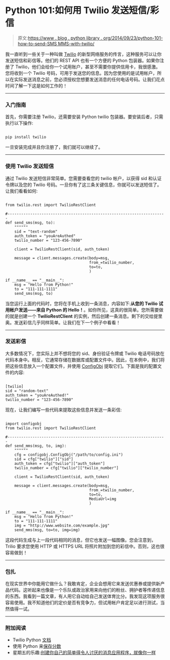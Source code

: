# Python 101:如何用 Twilio 发送短信/彩信

> 原文:[https://www . blog . python library . org/2014/09/23/python-101-how-to-send-SMS MMS-with-twilio/](https://www.blog.pythonlibrary.org/2014/09/23/python-101-how-to-send-smsmms-with-twilio/)

我一直听到一些关于一种叫做 [Twilio](http://www.twilio.com) 的新型网络服务的传言，这种服务可以让你发送短信和彩信等。他们的 REST API 也有一个方便的 Python 包装器。如果你注册了 Twilio，他们会给你一个试用账户，甚至不需要你提供信用卡，我很感激。您将收到一个 Twilio 号码，可用于发送您的信息。因为您使用的是试用帐户，所以在实际发送消息之前，您必须授权您想要发送消息的任何电话号码。让我们花点时间了解一下这是如何工作的！

* * *

### 入门指南

首先，你需要注册 Twilio，还需要安装 Python twilio 包装器。要安装后者，只需执行以下操作:

```

pip install twilio

```

一旦安装完成并且你注册了，我们就可以继续了。

* * *

### 使用 Twilio 发送短信

通过 Twilio 发送短信非常简单。您需要查看您的 twilio 帐户，以获得 sid 和认证令牌以及您的 Twilio 号码。一旦你有了这三条关键信息，你就可以发送短信了。让我们看看如何:

```

from twilio.rest import TwilioRestClient

#----------------------------------------------------------------------
def send_sms(msg, to):
    """"""
    sid = "text-random"
    auth_token = "youAreAuthed"
    twilio_number = "123-456-7890"

    client = TwilioRestClient(sid, auth_token)

    message = client.messages.create(body=msg,
                                     from_=twilio_number,
                                     to=to,
                                     )

if __name__ == "__main__":
    msg = "Hello from Python!"
    to = "111-111-1111"
    send_sms(msg, to)

```

当您运行上面的代码时，您将在手机上收到一条消息，内容如下:**从您的 Twilio 试用帐户发送——来自 Python 的 Hello！**。如你所见，这真的很简单。您所需要做的就是创建一个 **TwilioRestClient** 的实例，然后创建一条消息。剩下的交给提里奥。发送彩信几乎同样简单。让我们在下一个例子中看看！

* * *

### 发送彩信

大多数情况下，您实际上并不想将您的 sid、身份验证令牌或 Twilio 电话号码放在代码本身中。相反，它通常存储在数据库或配置文件中。因此，在本例中，我们将把这些信息放入一个配置文件，并使用 [ConfigObj](https://pypi.python.org/pypi/configobj) 提取它们。下面是我的配置文件的内容:

```

[twilio]
sid = "random-text"
auth_token = "youAreAuthed!"
twilio_number = "123-456-7890"

```

现在，让我们编写一些代码来提取这些信息并发送一条彩信:

```

import configobj
from twilio.rest import TwilioRestClient

#----------------------------------------------------------------------
def send_mms(msg, to, img):
    """"""
    cfg = configobj.ConfigObj("/path/to/config.ini")
    sid = cfg["twilio"]["sid"]
    auth_token = cfg["twilio"]["auth_token"]
    twilio_number = cfg["twilio"]["twilio_number"]

    client = TwilioRestClient(sid, auth_token)

    message = client.messages.create(body=msg,
                                     from_=twilio_number,
                                     to=to,
                                     MediaUrl=img
                                     )

if __name__ == "__main__":
    msg = "Hello from Python!"
    to = "111-111-1111"
    img = "http://www.website.com/example.jpg"
    send_mms(msg, to=to, img=img)

```

这段代码生成与上一段代码相同的消息，但它也发送一幅图像。您会注意到，Trilio 要求您使用 HTTP 或 HTTPS URL 将照片附加到您的彩信中。否则，这也很容易做到！

* * *

### 包扎

在现实世界中你能用它做什么？我敢肯定，企业会想用它来发送优惠券或提供新产品代码。这听起来也像是一个乐队或政治家用来向他们的粉丝、拥护者等传递信息的东西。我看到一篇文章，有人用它自动给自己发送体育比分。我发现这项服务很容易使用。我不知道他们的定价是否有竞争力，但试用帐户肯定足以进行测试，当然值得一试。

* * *

### 附加阅读

*   Twilio Python [文档](http://www.twilio.com/docs/python/install#more-documentation)
*   使用 Python 来[保存分数](http://impythonist.wordpress.com/2014/09/07/how-i-satisfied-a-request-from-my-friend-with-python/)
*   星期五的乐趣:[创建你自己的简单得令人讨厌的消息应用程序，就像你一样](http://readwrite.com/2014/07/11/one-click-messaging-app)